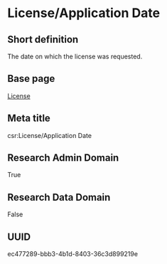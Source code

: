 # License/Application Date
## Short definition
The date on which the license was requested.
## Base page
[License](../Objects/License.md)
## Meta title
csr:License/Application Date
## Research Admin Domain
True
## Research Data Domain
False
## UUID
ec477289-bbb3-4b1d-8403-36c3d899219e
